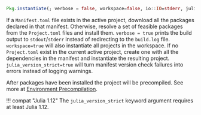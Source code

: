 ```julia
Pkg.instantiate(; verbose = false, workspace=false, io::IO=stderr, julia_version_strict=false)
```

If a `Manifest.toml` file exists in the active project, download all the packages declared in that manifest. Otherwise, resolve a set of feasible packages from the `Project.toml` files and install them. `verbose = true` prints the build output to `stdout`/`stderr` instead of redirecting to the `build.log` file. `workspace=true` will also instantiate all projects in the workspace. If no `Project.toml` exist in the current active project, create one with all the dependencies in the manifest and instantiate the resulting project. `julia_version_strict=true` will turn manifest version check failures into errors instead of logging warnings.

After packages have been installed the project will be precompiled. See more at [Environment Precompilation](@ref).

!!! compat "Julia 1.12"
    The `julia_version_strict` keyword argument requires at least Julia 1.12.

